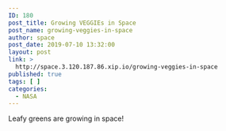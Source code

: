 ```yaml
---
ID: 180
post_title: Growing VEGGIEs in Space
post_name: growing-veggies-in-space
author: space
post_date: 2019-07-10 13:32:00
layout: post
link: >
  http://space.3.120.187.86.xip.io/growing-veggies-in-space
published: true
tags: [ ]
categories:
  - NASA
---
```

Leafy greens are growing in space! 